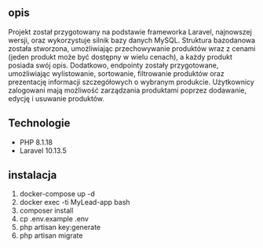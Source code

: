 ## opis
Projekt został przygotowany na podstawie frameworka Laravel, najnowszej wersji, oraz wykorzystuje silnik bazy danych MySQL. Struktura bazodanowa została stworzona, umożliwiając przechowywanie produktów wraz z cenami (jeden produkt może być dostępny w wielu cenach), a każdy produkt posiada swój opis. Dodatkowo, endpointy zostały przygotowane, umożliwiając wylistowanie, sortowanie, filtrowanie produktów oraz prezentację informacji szczegółowych o wybranym produkcie. Użytkownicy zalogowani mają możliwość zarządzania produktami poprzez dodawanie, edycję i usuwanie produktów.

## Technologie
- PHP 8.1.18
- Laravel 10.13.5

## instalacja

1. docker-compose up -d
2. docker exec -ti MyLead-app bash
3. composer install
4. cp .env.example .env
5. php artisan key:generate
6. php artisan migrate
